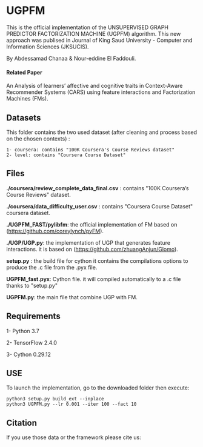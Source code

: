 # UGPFM

This is the official implementation of the UNSUPERVISED GRAPH PREDICTOR FACTORIZATION MACHINE (UGPFM) algorithm. This new approach was publised in Journal of King Saud University - Computer and Information Sciences (JKSUCIS).

By Abdessamad Chanaa & Nour-eddine El Faddouli.

#### Related Paper

An Analysis of learners’ affective and cognitive traits in Context-Aware Recommender Systems (CARS) using feature interactions and Factorization Machines (FMs).


## Datasets

This folder contains the two used dataset (after cleaning and process based on the chosen contexts) : 

	1- coursera: contains "100K Coursera's Course Reviews dataset"
	2- level: contains "Coursera Course Dataset"
  
## Files

**./coursera/review_complete_data_final.csv** : contains "100K Coursera’s Course Reviews" dataset.

**./coursera/data_difficulty_user.csv** : contains "Coursera Course Dataset" coursera dataset.

**./UGPFM_FAST/pylibfm**: the official implementation of FM based on (https://github.com/coreylynch/pyFM).

**./UGP/UGP.py**: the implementation of UGP that generates feature interactions. it is based on (https://github.com/zhuangAnjun/Glomo).

**setup.py** : the build file for cython it contains the compilations options to produce the .c file from the .pyx file.

**UGPFM_fast.pyx**: Cython file. it will compiled automatically to a .c file thanks to "setup.py"

**UGPFM.py**: the main file that combine UGP with FM.


## Requirements

1- Python 3.7 

2- TensorFlow 2.4.0

3- Cython 0.29.12

## USE

To launch the implementation, go to the downloaded folder then execute:

	python3 setup.py build_ext --inplace
	python3 UGPFM.py --lr 0.001 --iter 100 --fact 10
 
## Citation

If you use those data or the framework please cite us:

